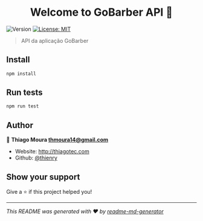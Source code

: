 <h1 align="center">Welcome to GoBarber API 👋</h1>
<p>
  <img alt="Version" src="https://img.shields.io/badge/version-0.0.1-blue.svg?cacheSeconds=2592000" />
  <a href="#" target="_blank">
    <img alt="License: MIT" src="https://img.shields.io/badge/License-MIT-yellow.svg" />
  </a>
</p>

> API da aplicação GoBarber

## Install

```sh
npm install
```

## Run tests

```sh
npm run test
```

## Author

👤 **Thiago Moura <thmoura14@gmail.com>**

* Website: http://thiagotec.com
* Github: [@thienry](https://github.com/thienry)

## Show your support

Give a ⭐️ if this project helped you!

***
_This README was generated with ❤️ by [readme-md-generator](https://github.com/kefranabg/readme-md-generator)_